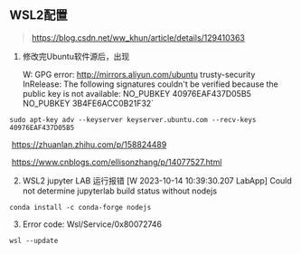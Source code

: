 ## WSL2配置

> https://blog.csdn.net/ww_khun/article/details/129410363

1. 修改完Ubuntu软件源后，出现 

   W: GPG error: http://mirrors.aliyun.com/ubuntu trusty-security InRelease: The following signatures couldn't be verified because the public key is not available: NO_PUBKEY 40976EAF437D05B5 NO_PUBKEY 3B4FE6ACC0B21F32`

```
sudo apt-key adv --keyserver keyserver.ubuntu.com --recv-keys 40976EAF437D05B5
```

​	https://zhuanlan.zhihu.com/p/158824489

​	https://www.cnblogs.com/ellisonzhang/p/14077527.html

2. WSL2 jupyter LAB 运行报错 [W 2023-10-14 10:39:30.207 LabApp] Could not determine jupyterlab build status without nodejs

```
conda install -c conda-forge nodejs
```

3. Error code: Wsl/Service/0x80072746

```
wsl --update
```



